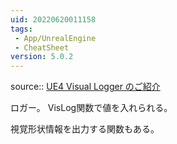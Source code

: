 ```yaml
---
uid: 20220620011158
tags:
 - App/UnrealEngine
 - CheatSheet
version: 5.0.2
---
```


source:: [UE4 Visual Logger のご紹介](https://www.unrealengine.com/ja/blog/using-the-ue4-visual-logger)

ロガー。
VisLog関数で値を入れられる。

視覚形状情報を出力する関数もある。
